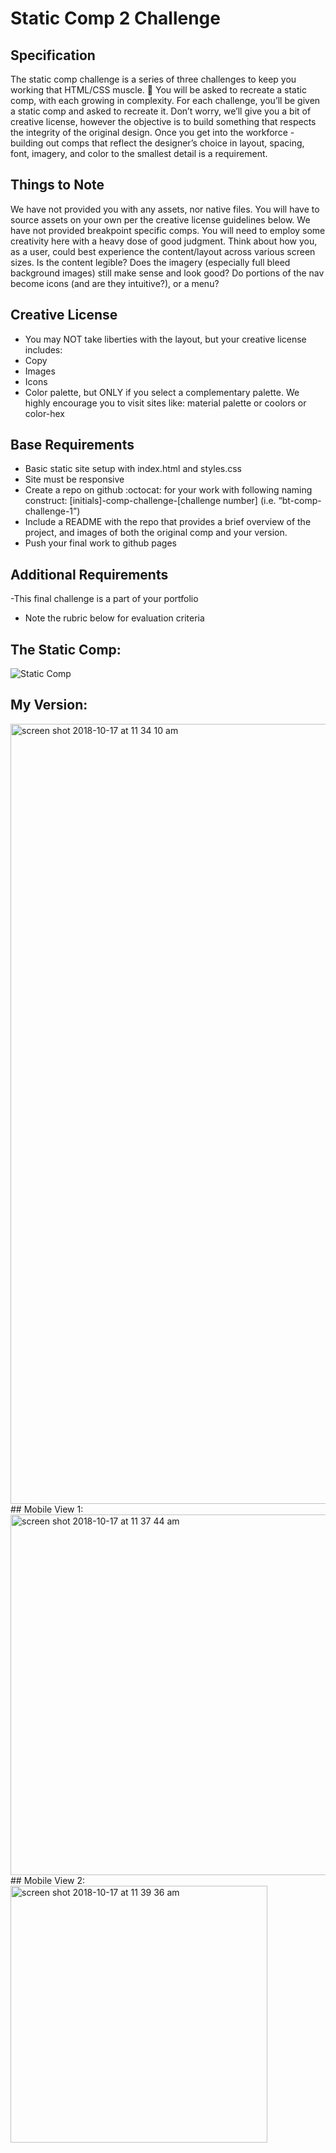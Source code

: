 # Static Comp 2 Challenge
## Specification
The static comp challenge is a series of three challenges to keep you working that HTML/CSS muscle. :muscle: You will be asked to recreate a static comp, with each growing in complexity. For each challenge, you’ll be given a static comp and asked to recreate it. Don’t worry, we’ll give you a bit of creative license, however the objective is to build something that respects the integrity of the original design. Once you get into the workforce - building out comps that reflect the designer’s choice in layout, spacing, font, imagery, and color to the smallest detail is a requirement.

## Things to Note
We have not provided you with any assets, nor native files. You will have to source assets on your own per the creative license guidelines below.
We have not provided breakpoint specific comps. You will need to employ some creativity here with a heavy dose of good judgment. Think about how you, as a user, could best experience the content/layout across various screen sizes. Is the content legible? Does the imagery (especially full bleed background images) still make sense and look good? Do portions of the nav become icons (and are they intuitive?), or a menu?

## Creative License
- You may NOT take liberties with the layout, but your creative license includes:
- Copy
- Images
- Icons
- Color palette, but ONLY if you select a complementary palette. We highly encourage you to visit sites like: material palette or coolors or color-hex

## Base Requirements
- Basic static site setup with index.html and styles.css
- Site must be responsive
- Create a repo on github :octocat: for your work with following naming construct: [initials]-comp-challenge-[challenge number] (i.e. “bt-comp-challenge-1”)
- Include a README with the repo that provides a brief overview of the project, and images of both the original comp and your version.
- Push your final work to github pages

## Additional Requirements
-This final challenge is a part of your portfolio
- Note the rubric below for evaluation criteria

## The Static Comp:
![Static Comp](http://frontend.turing.io/assets/images/static-comp-challenge-3.jpg)
## My Version:
<img width="1248" alt="screen shot 2018-10-17 at 11 34 10 am" src="https://user-images.githubusercontent.com/37079656/47105356-eba39780-d200-11e8-9db6-e96ecc2a6b95.png">
## Mobile View 1:
<img width="577" alt="screen shot 2018-10-17 at 11 37 44 am" src="https://user-images.githubusercontent.com/37079656/47105426-2279ad80-d201-11e8-84b9-5fa0ae66ea6d.png">
## Mobile View 2:
<img width="411" alt="screen shot 2018-10-17 at 11 39 36 am" src="https://user-images.githubusercontent.com/37079656/47105497-59e85a00-d201-11e8-9966-3cee7094853e.png">
